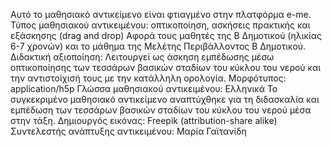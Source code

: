 Αυτό το μαθησιακό αντικείμενο είναι φτιαγμένο στην πλατφόρμα e-me. 
Τύπος μαθησιακού αντικειμένου: οπτικοποίηση, ασκήσεις πρακτικής και εξάσκησης (drag and drop)
Αφορά τους μαθητές της Β Δημοτικού (ηλικίας 6-7 χρονών) και το μάθημα της Μελέτης Περιβάλλοντος Β Δημοτικού.
Διδακτική αξιοποίηση: Λειτουργεί ως άσκηση εμπέδωσης μέσω οπτικοποίησης των τεσσάρων βασικών σταδίων του κύκλου του νερού και την αντιστοίχισή τους με την κατάλληλη ορολογία.
Μορφότυπος: application/h5p
Γλώσσα μαθησιακού αντικειμένου: Ελληνικά
Το συγκεκριμένο μαθησιακό αντικείμενο αναπτύχθηκε για τη διδασκαλία και εμπέδωση των τεσσάρων βασικών σταδίων του κύκλου του νερού μέσα στην τάξη.
Δημιουργός εικόνας: Freepik (attribution-share alike)
Συντελεστής ανάπτυξης αντικειμένου: Μαρία Γαϊτανίδη
